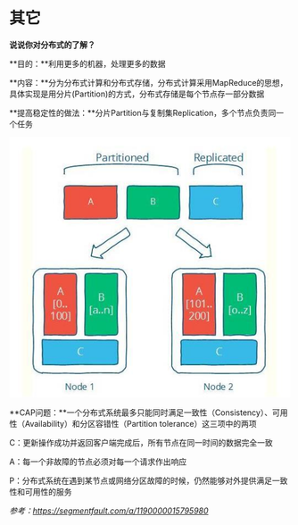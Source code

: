 # 其它

**说说你对分布式的了解？**

**目的：**利用更多的机器，处理更多的数据

**内容：**分为分布式计算和分布式存储，分布式计算采用MapReduce的思想，具体实现是用分片(Partition)的方式，分布式存储是每个节点存一部分数据

**提高稳定性的做法：**分片Partition与复制集Replication，多个节点负责同一个任务

![img](其它.assets/3930430469-5b5b1007f2e07_articlex.jpg)

**CAP问题：**一个分布式系统最多只能同时满足一致性（Consistency）、可用性（Availability）和分区容错性（Partition tolerance）这三项中的两项

C：更新操作成功并返回客户端完成后，所有节点在同一时间的数据完全一致

A：每一个非故障的节点必须对每一个请求作出响应

P：分布式系统在遇到某节点或网络分区故障的时候，仍然能够对外提供满足一致性和可用性的服务

*参考：<https://segmentfault.com/a/1190000015795980>*


